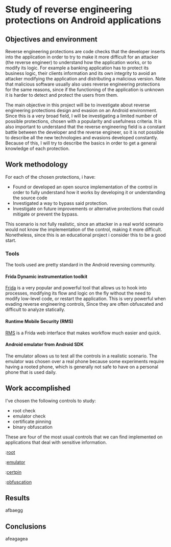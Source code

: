 # Study of reverse engineering protections on Android applications

<div class="page"/>

## Objectives and environment

Reverse engineering protections are code checks that the developer inserts into the application in order to try to make it more difficult for an attacker (the reverse engineer) to understand how the application works, or to modify its logic. For example a banking application has to protect its business logic, their clients information and its own integrity to avoid an attacker modifying the application and distributing a malicious version. Note that malicious software usually also uses reverse engineering protections for the same reasons, since if the functioning of the application is unknown it is harder to detect and protect the users from them.

The main objective in this project will be to investigate about reverse engineering protections design and evasion on an Android environment. Since this is a very broad field, I will be investigating a limited number of possible protections, chosen with a popularity and usefulness criteria. It is also important to understand that the reverse engineering field is a constant battle between the developer and the reverse engineer, so it is not possible to describe all the new technologies and evasions developed constantly. Because of this, I will try to describe the basics in order to get a general knowledge of each protection.

<div class="page"/>

## Work methodology

For each of the chosen protections, i have:

* Found or developed an open source implementation of the control in order to fully understand how it works by developing it or understanding the source code
* Investigated a way to bypass said protection.
* Investigate on future improvements or alternative protections that could mitigate or prevent the bypass.

This scenario is not fully realistic, since an attacker in a real world scenario would not know the implementation of the control, making it more difficult. Nonetheless, since this is an educational project i consider this to be a good start.

### Tools

The tools used are pretty standard in the Android reversing community.

#### Frida Dynamic instrumentation toolkit

[Frida](https://frida.re/) is a very popular and powerful tool that allows us to hook into processes, modifying its flow and logic on the fly without the need to modify low-level code, or restart the application. This is very powerful when evading reverse engineering controls, Since they are often obfuscated and difficult to analyze statically.

#### Runtime Mobile Security (RMS)

[RMS](https://github.com/m0bilesecurity/RMS-Runtime-Mobile-Security) is a Frida web interface that makes workflow much easier and quick.

#### Android emulator from Android SDK

The emulator allows us to test all the controls in a realistic scenario. The emulator was chosen over a real phone because some experiments require having a rooted phone, which is generally not safe to have on a personal phone that is used daily.

<div class="page"/>

## Work accomplished

I've chosen the following controls to study:

* root check
* emulator check
* certificate pinning
* binary obfuscation

These are four of the most usual controls that we can find implemented on applications that deal with sensitive information.

<div class="page"/>

:[root](root_detection/root.md)

<div class="page"/>

:[emulator](emulator_detection/emulator.md)

<div class="page"/>

:[certpin](certificate_pinning/certificate_pinning.md)

<div class="page"/>

:[obfuscation](obfuscation/obfuscation.md)

<div class="page"/>

## Results

afbaegg

<div class="page"/>

## Conclusions

afeagagea
